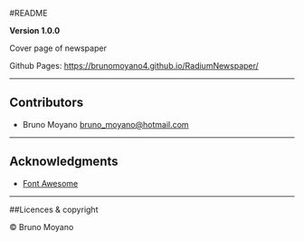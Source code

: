 #README

**Version 1.0.0**

Cover page of newspaper

Github Pages: https://brunomoyano4.github.io/RadiumNewspaper/

---

## Contributors

- Bruno Moyano <bruno_moyano@hotmail.com>

---
## Acknowledgments

* [Font Awesome](https://fontawesome.com)
---

##Licences & copyright

© Bruno Moyano